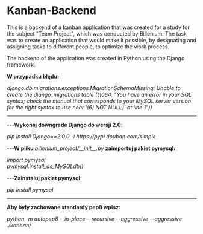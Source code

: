 # Kanban-Backend

This is a backend of a kanban application that was created for a study for the subject "Team Project", which was conducted by Billenium. The task was to create an application that would make it possible, by designating and assigning tasks to different people, to optimize the work process.

The backend of the application was created in Python using the Django framework.


<b>W przypadku błędu:</b>
<p><i>django.db.migrations.exceptions.MigrationSchemaMissing: 
Unable to create the django_migrations table ((1064, "You have an error in your SQL syntax;
check the manual that corresponds to your MySQL server version for the right syntax to use near '(6) NOT NULL)' at line 1"))</i></p>
<hr>
---<b>Wykonaj downgrade Django do wersji 2.0</b>:
<p><i>pip install Django==2.0.0 -i https://pypi.douban.com/simple</i></p> 

---<b>W pliku</b> <i>billenium_project/&lowbar;&lowbar;init&lowbar;&lowbar;.py</i> <b>zaimportuj pakiet pymysql: </b>
<p><i>import pymysql
  <br>pymysql.install_as_MySQLdb()</i></p>
  
---<b>Zainstaluj pakiet pymysql: </b>  
<p><i>pip install pymysql</i></p>

<hr>
<b>Aby były zachowane standardy pep8 wpisz:</b>
<p><i>python -m autopep8 --in-place --recursive  --aggressive --aggressive ./kanban/</i><p>
  
